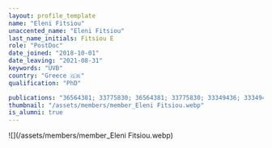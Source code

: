 ```yaml
---
layout: profile_template
name: "Eleni Fitsiou"
unaccented_name: "Eleni Fitsiou"
last_name_initials: Fitsiou E
role: "PostDoc"
date_joined: "2018-10-01"
date_leaving: "2021-08-31"
keywords: "UVB"
country: "Greece 🇬🇷"
qualification: "PhD"

publications: "36564381; 33775830; 36564381; 33775830; 33349436; 33349436"
thumbnail: "/assets/members/member_Eleni Fitsiou.webp"
is_alumni: true
---
```


 ![](/assets/members/member_Eleni Fitsiou.webp)

 